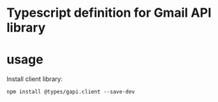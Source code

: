 # Typescript definition for Gmail API library

# usage

Install client library:

```
npm install @types/gapi.client --save-dev
```
